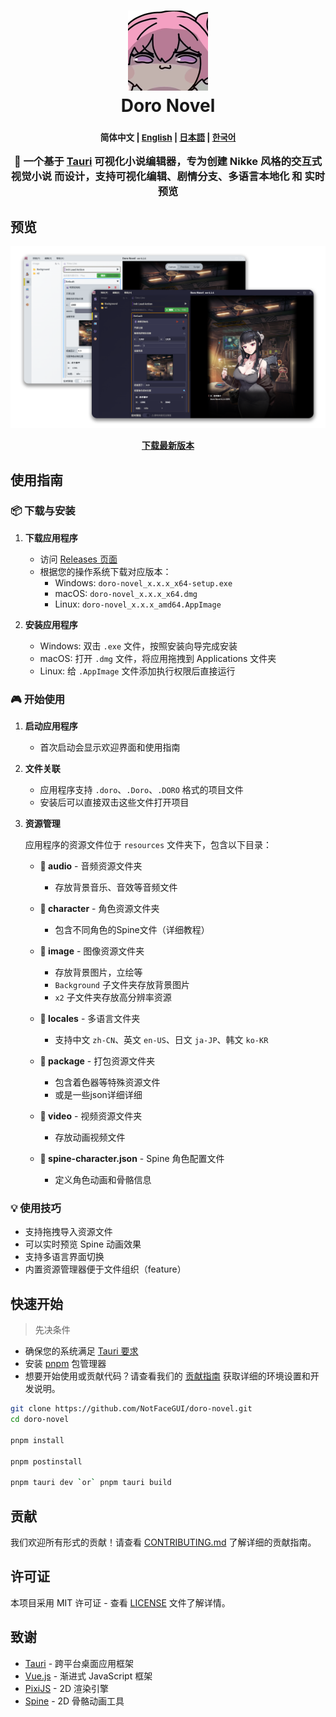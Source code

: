 <h1 align="center">
  <img src="./src-tauri/icons/icon.png" alt="Doro Novel" width="128" />
  <br>
  Doro Novel
  <br>

</h1>

<h3 align="center">
  <p align="center">
    <small align="center">
      简体中文 | 
      <a href="./docs/en-US/README.md">English</a> | 
      <a href="./docs/ja-JP/README.md">日本語</a> | 
      <a href="./docs/ko-KR/README.md">한국어</a>
    </small>
  </p>
🎨 一个基于 <a href="https://github.com/tauri-apps/tauri">Tauri</a> 可视化小说编辑器，专为创建 Nikke 风格的交互式视觉小说 而设计，支持可视化编辑、剧情分支、多语言本地化 和 实时预览
</h3>

## 预览

![Doro Novel Preview](./docs/image/preview-default.png)

<p align="center">
  <a href="https://github.com/NotFaceGUI/doro-novel/releases/latest">
    <strong>下载最新版本</strong>
  </a>
</p>

## 使用指南

### 📦 下载与安装

1. **下载应用程序**
   - 访问 [Releases 页面](https://github.com/NotFaceGUI/doro-novel/releases/latest)
   - 根据您的操作系统下载对应版本：
     - Windows: `doro-novel_x.x.x_x64-setup.exe`
     - macOS: `doro-novel_x.x.x_x64.dmg`
     - Linux: `doro-novel_x.x.x_amd64.AppImage`

2. **安装应用程序**
   - Windows: 双击 `.exe` 文件，按照安装向导完成安装
   - macOS: 打开 `.dmg` 文件，将应用拖拽到 Applications 文件夹
   - Linux: 给 `.AppImage` 文件添加执行权限后直接运行

### 🎮 开始使用

1. **启动应用程序**
   - 首次启动会显示欢迎界面和使用指南

2. **文件关联**
   - 应用程序支持 `.doro`、`.Doro`、`.DORO` 格式的项目文件
   - 安装后可以直接双击这些文件打开项目

3. **资源管理**
   
   应用程序的资源文件位于 `resources` 文件夹下，包含以下目录：
   
   - **📁 audio** - 音频资源文件夹
     - 存放背景音乐、音效等音频文件
   
   - **📁 character** - 角色资源文件夹
     - 包含不同角色的Spine文件（详细教程）
   
   - **📁 image** - 图像资源文件夹
     - 存放背景图片，立绘等
     - `Background` 子文件夹存放背景图片
     - `x2` 子文件夹存放高分辨率资源
   
   - **📁 locales** - 多语言文件夹
     - 支持中文 `zh-CN`、英文 `en-US`、日文 `ja-JP`、韩文 `ko-KR`
   
   - **📁 package** - 打包资源文件夹
     - 包含着色器等特殊资源文件
     - 或是一些json详细详细
   
   - **📁 video** - 视频资源文件夹
     - 存放动画视频文件
   
   - **📄 spine-character.json** - Spine 角色配置文件
     - 定义角色动画和骨骼信息

### 💡 使用技巧

- 支持拖拽导入资源文件
- 可以实时预览 Spine 动画效果
- 支持多语言界面切换
- 内置资源管理器便于文件组织（feature）



## 快速开始

> 先决条件

- 确保您的系统满足 [Tauri 要求](https://tauri.app/v1/guides/getting-started/prerequisites)
- 安装 [pnpm](https://pnpm.io/installation) 包管理器
- 想要开始使用或贡献代码？请查看我们的 [贡献指南](CONTRIBUTING.md) 获取详细的环境设置和开发说明。

```bash
git clone https://github.com/NotFaceGUI/doro-novel.git
cd doro-novel

pnpm install

pnpm postinstall

pnpm tauri dev `or` pnpm tauri build
```

## 贡献

我们欢迎所有形式的贡献！请查看 [CONTRIBUTING.md](CONTRIBUTING.md) 了解详细的贡献指南。

## 许可证

本项目采用 MIT 许可证 - 查看 [LICENSE](LICENSE) 文件了解详情。

## 致谢

- [Tauri](https://tauri.app/) - 跨平台桌面应用框架
- [Vue.js](https://vuejs.org/) - 渐进式 JavaScript 框架
- [PixiJS](https://pixijs.com/) - 2D 渲染引擎
- [Spine](http://esotericsoftware.com/) - 2D 骨骼动画工具
